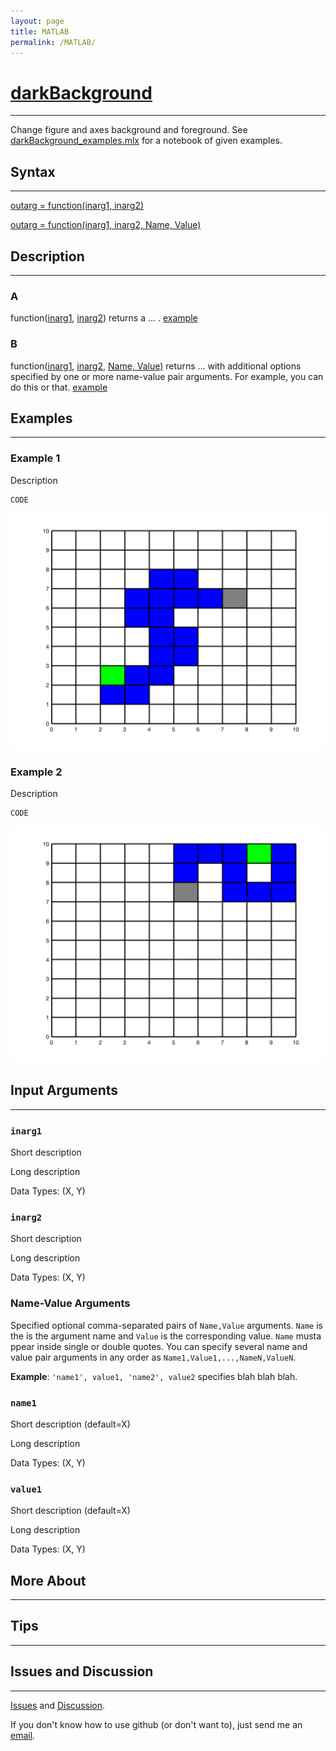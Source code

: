 ```yaml
---
layout: page
title: MATLAB
permalink: /MATLAB/
---
```


# [darkBackground](https://github.com/tulimid1/darkBackground_matlab/blob/main/darkBackground.m) 
---

Change figure and axes background and foreground. See [darkBackground_examples.mlx](https://github.com/tulimid1/darkBackground_matlab/blob/main/darkBackground_examples.mlx) for a notebook of given examples. 

## Syntax
---
[outarg = function(inarg1, inarg2)](#a)

[outarg = function(inarg1, inarg2, Name, Value)](#b)

## Description
---
### A
function([inarg1](#inarg1), [inarg2](#inarg2)) returns a ... . [example](#example-1)

### B
function([inarg1](#inarg1), [inarg2](#inarg2), [Name, Value)](#name-value-arguments) returns ... with additional options specified by one or more name-value pair arguments. For example, you can do this or that. [example](#example-2)

## Examples 
---
### Example 1
Description

    CODE
    
![fig1](/assets/fig1M.png)
    
### Example 2
Description

    CODE
    
![fig2](/assets/fig2M.png)

## Input Arguments
---
### ```inarg1```
Short description

Long description

Data Types: (X, Y)

### ```inarg2```
Short description

Long description

Data Types: (X, Y)

### Name-Value Arguments

Specified optional comma-separated pairs of ```Name,Value``` arguments. ```Name``` is the is the argument name and ```Value``` is the corresponding value. ```Name``` musta ppear inside single or double quotes. You can specify several name and value pair arguments in any order as ```Name1,Value1,...,NameN,ValueN```. 

**Example**: ```'name1', value1, 'name2', value2``` specifies blah blah blah.

### ```name1```
Short description (default=X)

Long description

Data Types: (X, Y)

### ```value1```
Short description (default=X)

Long description

Data Types: (X, Y)

## More About 
---

## Tips 
---

## Issues and Discussion
---

[Issues](https://github.com/tulimid1/TASK/issues) and [Discussion](https://github.com/tulimid1/TASK/discussions).

If you don't know how to use github (or don't want to), just send me an [email](mailto:tulimid@udel.edu). 
